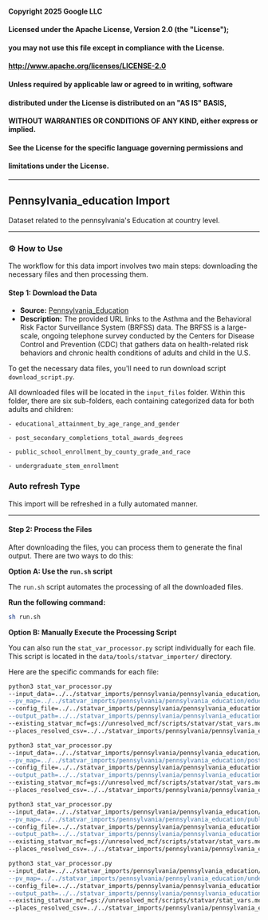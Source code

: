 #### Copyright 2025 Google LLC
####
#### Licensed under the Apache License, Version 2.0 (the "License");
#### you may not use this file except in compliance with the License.
####
####       http://www.apache.org/licenses/LICENSE-2.0
####
#### Unless required by applicable law or agreed to in writing, software
#### distributed under the License is distributed on an "AS IS" BASIS,
#### WITHOUT WARRANTIES OR CONDITIONS OF ANY KIND, either express or implied.
#### See the License for the specific language governing permissions and
#### limitations under the License.
-----


## Pennsylvania_education Import

Dataset related to the pennsylvania's Education at country level.

-----

### ⚙️ How to Use

The workflow for this data import involves two main steps: downloading the necessary files and then processing them.

#### Step 1: Download the Data

- **Source:** [Pennsylvania_Education](https://data.pa.gov/browse?sortBy=relevance&pageSize=20&q=education&page=1)
- **Description:** The provided URL links to the Asthma and the Behavioral Risk Factor Surveillance System (BRFSS) data. The BRFSS is a large-scale, ongoing telephone survey conducted by the Centers for Disease Control and Prevention (CDC) that gathers data on health-related risk behaviors and chronic health conditions of adults and child in the U.S.

To get the necessary data files, you'll need to run download script `download_script.py`.

All downloaded files will be located in the `input_files` folder. Within this folder, there are six sub-folders, each containing categorized data for both adults and children:

    - educational_attainment_by_age_range_and_gender

    - post_secondary_completions_total_awards_degrees

    - public_school_enrollment_by_county_grade_and_race

    - undergraduate_stem_enrollment


### Auto refresh Type

This import will be refreshed in a fully automated manner.

-----

#### Step 2: Process the Files

After downloading the files, you can process them to generate the final output. There are two ways to do this:

**Option A: Use the `run.sh` script**

The `run.sh` script automates the processing of all the downloaded files.

**Run the following command:**

```bash
sh run.sh
```

**Option B: Manually Execute the Processing Script**

You can also run the `stat_var_processor.py` script individually for each file. This script is located in the `data/tools/statvar_importer/` directory.

Here are the specific commands for each file:

```bash
python3 stat_var_processor.py
--input_data=../../statvar_imports/pennsylvania/pennsylvania_education/input_files/educational_attainment_by_age_range_and_gender/*.csv"
--pv_map=../../statvar_imports/pennsylvania/pennsylvania_education/educational_attainment_by_age_range_and_gender_pvmap.csv"
--config_file=../../statvar_imports/pennsylvania/pennsylvania_education/common_metadata.csv"
--output_path=../../statvar_imports/pennsylvania/pennsylvania_education/output_files/educational_attainment_by_age_range_and_gender_output"
--existing_statvar_mcf=gs://unresolved_mcf/scripts/statvar/stat_vars.mcf
--places_resolved_csv=../../statvar_imports/pennsylvania/pennsylvania_education/educational_attainment_by_age_range_and_gender_places_resolver.csv"

```

```bash
python3 stat_var_processor.py
--input_data=../../statvar_imports/pennsylvania/pennsylvania_education/input_files/post_secondary_completions_total_awards_degrees/*.csv"
--pv_map=../../statvar_imports/pennsylvania/pennsylvania_education/post_secondary_completions_total_awards_degrees_pvmap.csv"
--config_file=../../statvar_imports/pennsylvania/pennsylvania_education/common_metadata.csv"
--output_path=../../statvar_imports/pennsylvania/pennsylvania_education/output_files/post_secondary_completions_total_awards_degrees_output"
--existing_statvar_mcf=gs://unresolved_mcf/scripts/statvar/stat_vars.mcf
--places_resolved_csv=../../statvar_imports/pennsylvania/pennsylvania_education/post_secondary_completions_total_awards_degrees_places_resolver.csv"
``` 

```bash
python3 stat_var_processor.py
--input_data=../../statvar_imports/pennsylvania/pennsylvania_education/input_files/public_school_enrollment_by_county_grade_and_race/*.csv"
--pv_map=../../statvar_imports/pennsylvania/pennsylvania_education/public_school_enrollment_by_county_grade_and_race_pvmap.csv"
--config_file=../../statvar_imports/pennsylvania/pennsylvania_education/common_metadata.csv"
--output_path=../../statvar_imports/pennsylvania/pennsylvania_education/output_files/public_school_enrollment_by_county_grade_and_race_output"
--existing_statvar_mcf=gs://unresolved_mcf/scripts/statvar/stat_vars.mcf
--places_resolved_csv=../../statvar_imports/pennsylvania/pennsylvania_education/public_school_enrollment_by_county_grade_and_race_places_resolver.csv"
``` 

```bash
python3 stat_var_processor.py
--input_data=../../statvar_imports/pennsylvania/pennsylvania_education/input_files/undergraduate_stem_enrollment/*.csv"
--pv_map=../../statvar_imports/pennsylvania/pennsylvania_education/undergraduate_stem_enrollment_pvmap.csv"
--config_file=../../statvar_imports/pennsylvania/pennsylvania_education/common_metadata.csv"
--output_path=../../statvar_imports/pennsylvania/pennsylvania_education/output_files/undergraduate_stem_enrollment_output"
--existing_statvar_mcf=gs://unresolved_mcf/scripts/statvar/stat_vars.mcf
--places_resolved_csv=../../statvar_imports/pennsylvania/pennsylvania_education/undergraduate_stem_enrollment_places_resolver.csv"
``` 

